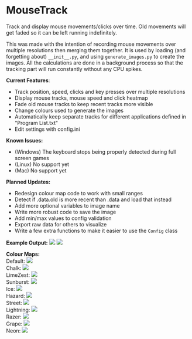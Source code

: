 # MouseTrack

Track and display mouse movements/clicks over time. Old movements will get faded so it can be left running indefinitely.

This was made with the intention of recording mouse movements over multiple resolutions then merging them together. It is used by loading (and forgetting about) `__init__.py`, and using `generate_images.py` to create the images. All the calculations are done in a background process so that the tracking part will run constantly without any CPU spikes.

<b>Current Features</b>:
 - Track position, speed, clicks and key presses over multiple resolutions
 - Display mouse tracks, mouse speed and click heatmap
 - Fade old mouse tracks to keep recent tracks more visible
 - Change colours used to generate the images
 - Automatically keep separate tracks for different applications defined in "Program List.txt"
 - Edit settings with config.ini
 
<b>Known Issues:</b>
 - (Windows) The keyboard stops being properly detected during full screen games
 - (Linux) No support yet
 - (Mac) No support yet
 
 <b>Planned Updates:</b>
  - Redesign colour map code to work with small ranges
  - Detect if .data.old is more recent than .data and load that instead
  - Add more optional variables to image name
  - Write more robust code to save the image
  - Add min/max values to config validation
  - Export raw data for others to visualize
  - Write a few extra functions to make it easier to use the `Config` class
 
<b>Example Output:</b>
<img src="http://i.imgur.com/rsugV3F.jpg">
<img src="http://i.imgur.com/XuEY8yg.jpg">

<b>Colour Maps:</b>
<br/>Default:
<img src="http://i.imgur.com/lTCByLO.png">
<br/>Chalk:
<img src="http://i.imgur.com/R8BDVyH.jpg">
<br/>LimeZest:
<img src="http://i.imgur.com/IFEneWZ.jpg">
<br/>Sunburst:
<img src="http://i.imgur.com/AN1CYPD.jpg">
<br/>Ice:
<img src="http://i.imgur.com/mXAEV1G.jpg">
<br/>Hazard:
<img src="http://i.imgur.com/QftEuAF.png">
<br/>Street:
<img src="http://i.imgur.com/IlMHRgg.jpg">
<br/>Lightning:
<img src="http://i.imgur.com/O4iqFau.png">
<br/>Razer:
<img src="http://i.imgur.com/jxfdWJq.png">
<br/>Grape:
<img src="http://i.imgur.com/rye5VAw.png">
<br/>Neon:
<img src="http://i.imgur.com/FAVmiK1.png">
